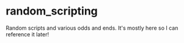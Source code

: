 # random_scripting
Random scripts and various odds and ends. It's mostly here so I can reference it later!
